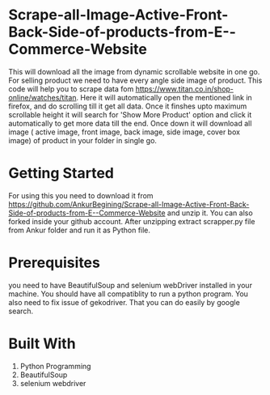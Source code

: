 # Scrape-all-Image-Active-Front-Back-Side-of-products-from-E--Commerce-Website
This will download all the image from dynamic scrollable website in one go. For selling product we need to have every angle side image of product. This code will help you to scrape data fom https://www.titan.co.in/shop-online/watches/titan. Here it will automatically open the mentioned link in firefox, and do scrolling till it get all data. Once it finshes upto maximum scrollable height it will search for 'Show More Product' option and click it automatically to get more data till the end. Once down it will download all image ( active image, front image, back image, side image, cover box image) of product in your folder in single go.

# Getting Started
For using this you need to download it from https://github.com/AnkurBegining/Scrape-all-Image-Active-Front-Back-Side-of-products-from-E--Commerce-Website and unzip it. You can also forked inside your github account. After unzipping extract scrapper.py file from Ankur folder and run it as Python file.

# Prerequisites
you need to have BeautifulSoup and selenium webDriver installed in your machine. You should have all compatiblity to run a python program. You also need to fix issue of gekodriver. That you can do easily by google search.


# Built With
1. Python Programming
2. BeautifulSoup 
3. selenium webdriver

